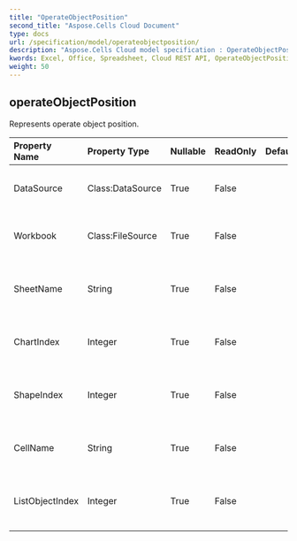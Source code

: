 ```yaml
---
title: "OperateObjectPosition"
second_title: "Aspose.Cells Cloud Document"
type: docs
url: /specification/model/operateobjectposition/
description: "Aspose.Cells Cloud model specification : OperateObjectPosition. Effortlessly handle Excel and other spreadsheet documents with features like opening, generating, editing, splitting, merging, comparing, and converting."
kwords: Excel, Office, Spreadsheet, Cloud REST API, OperateObjectPosition
weight: 50
---
```


## **operateObjectPosition**

Represents operate object position. 

| Property Name | Property Type | Nullable |  ReadOnly | DefaultValue | Description | 
| :- | :- | :- |:- |  :- | :- |
| DataSource | Class:DataSource | True |  False |  | Represents data source of operate object. |  
| Workbook | Class:FileSource | True |  False |  | Represents data source of operate object. |  
| SheetName | String | True |  False |  | Represents worksheet name of operate object. |  
| ChartIndex | Integer | True |  False |  | Represents chart index of operate object. |  
| ShapeIndex | Integer | True |  False |  | Represents shape index of operate object. |  
| CellName | String | True |  False |  | Represents cell name of operate object. |  
| ListObjectIndex | Integer | True |  False |  | Represents list object index of operate object. |  

